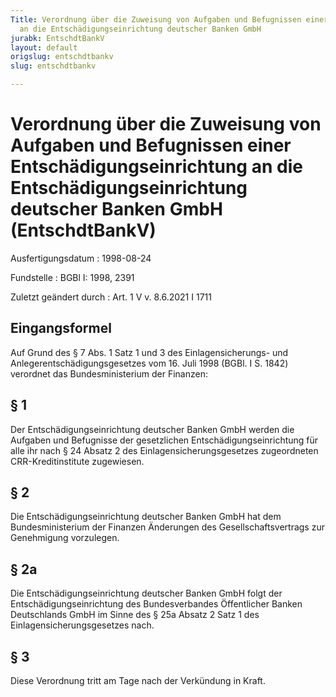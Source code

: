 ```yaml
---
Title: Verordnung über die Zuweisung von Aufgaben und Befugnissen einer Entschädigungseinrichtung
  an die Entschädigungseinrichtung deutscher Banken GmbH
jurabk: EntschdtBankV
layout: default
origslug: entschdtbankv
slug: entschdtbankv

---
```


# Verordnung über die Zuweisung von Aufgaben und Befugnissen einer Entschädigungseinrichtung an die Entschädigungseinrichtung deutscher Banken GmbH (EntschdtBankV)

Ausfertigungsdatum
:   1998-08-24

Fundstelle
:   BGBl I: 1998, 2391

Zuletzt geändert durch
:   Art. 1 V v. 8.6.2021 I 1711



## Eingangsformel

Auf Grund des § 7 Abs. 1 Satz 1 und 3 des Einlagensicherungs- und Anlegerentschädigungsgesetzes vom 16. Juli 1998 (BGBl. I S. 1842) verordnet das Bundesministerium der Finanzen:


## § 1

Der Entschädigungseinrichtung deutscher Banken GmbH werden die Aufgaben und Befugnisse der gesetzlichen Entschädigungseinrichtung für alle ihr nach § 24 Absatz 2 des Einlagensicherungsgesetzes zugeordneten CRR-Kreditinstitute zugewiesen.


## § 2

Die Entschädigungseinrichtung deutscher Banken GmbH hat dem Bundesministerium der Finanzen Änderungen des Gesellschaftsvertrags zur Genehmigung vorzulegen.


## § 2a

Die Entschädigungseinrichtung deutscher Banken GmbH folgt der Entschädigungseinrichtung des Bundesverbandes Öffentlicher Banken Deutschlands GmbH im Sinne des § 25a Absatz 2 Satz 1 des Einlagensicherungsgesetzes nach.


## § 3

Diese Verordnung tritt am Tage nach der Verkündung in Kraft.

